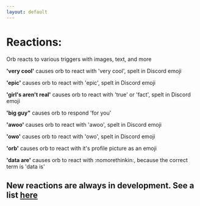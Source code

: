 ```yaml
---
layout: default
---
```


# Reactions:
Orb reacts to various triggers with images, text, and more

**'very cool'**
causes orb to react with 'very cool', spelt in Discord emoji

**'epic'**
causes orb to react with 'epic', spelt in Discord emoji

**'girl's aren't real'**
causes orb to react with 'true' or 'fact', spelt in Discord emoji

**'big guy"**
causes orb to respond 'for you'

**'awoo'**
causes orb to react with 'awoo', spelt in Discord emoji

**'owo'**
causes orb to react with 'owo', spelt in Discord emoji

**'orb'**
causes orb to react with it's profile picture as an emoji

**'data are'**
causes orb to react with :nomorethinkin:, because the correct term is 'data is'

## New reactions are always in development. See a list [here](comingsoon.md)